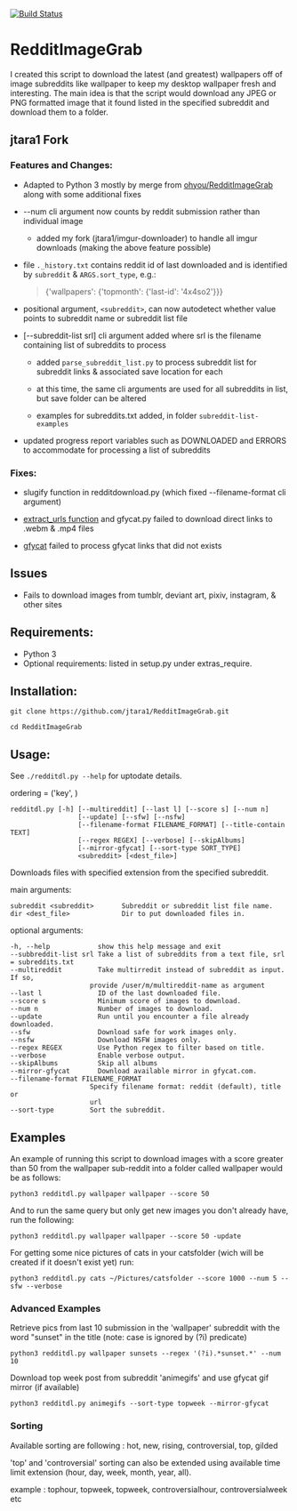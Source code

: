 [![Build Status](https://travis-ci.org/HoverHell/RedditImageGrab.svg?branch=master)](https://travis-ci.org/HoverHell/RedditImageGrab)

# RedditImageGrab

I created this script to download the latest (and greatest) wallpapers
off of image subreddits like wallpaper to keep my desktop wallpaper
fresh and interesting. The main idea is that the script would download
any JPEG or PNG formatted image that it found listed in the specified
subreddit and download them to a folder.

## jtara1 Fork

### Features and Changes:



* Adapted to Python 3 mostly by merge from [ohyou/RedditImageGrab](https://github.com/ohyou/RedditImageGrab) along with some additional fixes

* \-\-num cli argument now counts by reddit submission rather than individual image

    * added my fork (jtara1/imgur-downloader) to handle all imgur downloads (making the above feature possible)


* file `._history.txt` contains reddit id of last downloaded and is identified by `subreddit` & `ARGS.sort_type`, e.g.:

    > {'wallpapers': {'topmonth': {'last\-id': '4x4so2'}}}

* positional argument, `<subreddit>`, can now autodetect whether value points to subreddit name or subreddit list file


* [\-\-subreddit\-list srl] cli argument added where srl is the filename containing list of subreddits to process

    * added `parse_subreddit_list.py` to process subreddit list for subreddit links & associated save location for each

    * at this time, the same cli arguments are used for all subreddits in list, but save folder can be altered

    * examples for subreddits.txt added, in folder `subreddit-list-examples`

* updated progress report variables such as DOWNLOADED and ERRORS to accommodate for processing a list of subreddits

### Fixes:

* slugify function in redditdownload.py (which fixed \-\-filename-format cli argument)

* [extract_urls function](https://github.com/jtara1/RedditImageGrab/blob/master-python3/redditdownload/redditdownload.py#L282) and gfycat.py failed to download direct links to .webm & .mp4 files

* [gfycat](https://github.com/jtara1/RedditImageGrab/blob/master-python3/redditdownload/gfycat.py) failed to process gfycat links that did not exists

## Issues

* Fails to download images from tumblr, deviant art, pixiv, instagram, & other sites

## Requirements:

 * Python 3
 * Optional requirements: listed in setup.py under extras_require.

## Installation:

    git clone https://github.com/jtara1/RedditImageGrab.git

    cd RedditImageGrab


## Usage:

See `./redditdl.py --help` for uptodate details.


ordering = ('key', )

    redditdl.py [-h] [--multireddit] [--last l] [--score s] [--num n]
                     [--update] [--sfw] [--nsfw]
                     [--filename-format FILENAME_FORMAT] [--title-contain TEXT]
                     [--regex REGEX] [--verbose] [--skipAlbums]
                     [--mirror-gfycat] [--sort-type SORT_TYPE]
                     <subreddit> [<dest_file>]


Downloads files with specified extension from the specified subreddit.

main arguments:

    subreddit <subreddit>       Subreddit or subreddit list file name.
    dir <dest_file>             Dir to put downloaded files in.

optional arguments:

    -h, --help            show this help message and exit
    --subbreddit-list srl Take a list of subreddits from a text file, srl = subreddits.txt
    --multireddit         Take multirredit instead of subreddit as input. If so,
                        provide /user/m/multireddit-name as argument
    --last l              ID of the last downloaded file.
    --score s             Minimum score of images to download.
    --num n               Number of images to download.
    --update              Run until you encounter a file already downloaded.
    --sfw                 Download safe for work images only.
    --nsfw                Download NSFW images only.
    --regex REGEX         Use Python regex to filter based on title.
    --verbose             Enable verbose output.
    --skipAlbums          Skip all albums
    --mirror-gfycat       Download available mirror in gfycat.com.
    --filename-format FILENAME_FORMAT
                        Specify filename format: reddit (default), title or
                        url
    --sort-type         Sort the subreddit.


## Examples

An example of running this script to download images with a score
greater than 50 from the wallpaper sub-reddit into a folder called
wallpaper would be as follows:

    python3 redditdl.py wallpaper wallpaper --score 50

And to run the same query but only get new images you don't already
have, run the following:

    python3 redditdl.py wallpaper wallpaper --score 50 -update

For getting some nice pictures of cats in your catsfolder (wich will be created if it
doesn't exist yet) run:

    python3 redditdl.py cats ~/Pictures/catsfolder --score 1000 --num 5 --sfw --verbose


### Advanced Examples

Retrieve pics from last 10 submission in the 'wallpaper' subreddit with the word
"sunset" in the title (note: case is ignored by (?i) predicate)

    python3 redditdl.py wallpaper sunsets --regex '(?i).*sunset.*' --num 10

Download top week post from subreddit 'animegifs' and use gfycat gif mirror (if available)

	python3 redditdl.py animegifs --sort-type topweek --mirror-gfycat


### Sorting

Available sorting are following : hot, new, rising, controversial, top, gilded

'top' and 'controversial' sorting can also be extended using available
time limit extension (hour, day, week, month, year, all).

example : tophour, topweek, topweek, controversialhour, controversialweek etc
